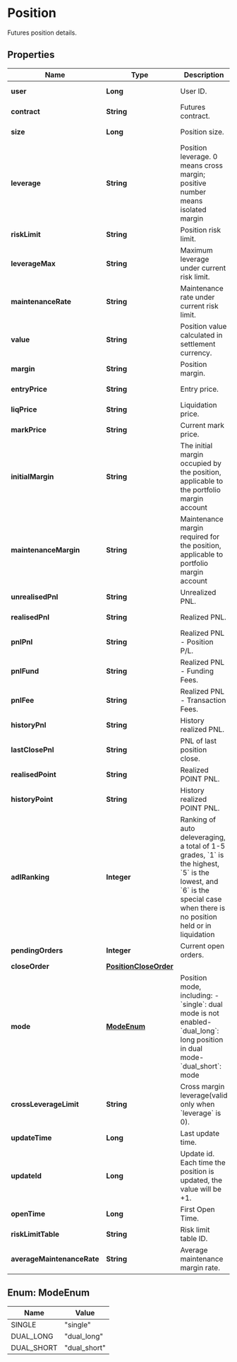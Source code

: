 
# Position

Futures position details.

## Properties

Name | Type | Description | Notes
------------ | ------------- | ------------- | -------------
**user** | **Long** | User ID. |  [optional] [readonly]
**contract** | **String** | Futures contract. |  [optional] [readonly]
**size** | **Long** | Position size. |  [optional] [readonly]
**leverage** | **String** | Position leverage. 0 means cross margin; positive number means isolated margin |  [optional]
**riskLimit** | **String** | Position risk limit. |  [optional]
**leverageMax** | **String** | Maximum leverage under current risk limit. |  [optional] [readonly]
**maintenanceRate** | **String** | Maintenance rate under current risk limit. |  [optional] [readonly]
**value** | **String** | Position value calculated in settlement currency. |  [optional] [readonly]
**margin** | **String** | Position margin. |  [optional]
**entryPrice** | **String** | Entry price. |  [optional] [readonly]
**liqPrice** | **String** | Liquidation price. |  [optional] [readonly]
**markPrice** | **String** | Current mark price. |  [optional] [readonly]
**initialMargin** | **String** | The initial margin occupied by the position, applicable to the portfolio margin account |  [optional] [readonly]
**maintenanceMargin** | **String** | Maintenance margin required for the position, applicable to portfolio margin account |  [optional] [readonly]
**unrealisedPnl** | **String** | Unrealized PNL. |  [optional] [readonly]
**realisedPnl** | **String** | Realized PNL. |  [optional] [readonly]
**pnlPnl** | **String** | Realized PNL - Position P/L. |  [optional] [readonly]
**pnlFund** | **String** | Realized PNL - Funding Fees. |  [optional] [readonly]
**pnlFee** | **String** | Realized PNL - Transaction Fees. |  [optional] [readonly]
**historyPnl** | **String** | History realized PNL. |  [optional] [readonly]
**lastClosePnl** | **String** | PNL of last position close. |  [optional] [readonly]
**realisedPoint** | **String** | Realized POINT PNL. |  [optional] [readonly]
**historyPoint** | **String** | History realized POINT PNL. |  [optional] [readonly]
**adlRanking** | **Integer** | Ranking of auto deleveraging, a total of 1-5 grades, &#x60;1&#x60; is the highest, &#x60;5&#x60; is the lowest, and &#x60;6&#x60; is the special case when there is no position held or in liquidation |  [optional] [readonly]
**pendingOrders** | **Integer** | Current open orders. |  [optional] [readonly]
**closeOrder** | [**PositionCloseOrder**](PositionCloseOrder.md) |  |  [optional]
**mode** | [**ModeEnum**](#ModeEnum) | Position mode, including:  - &#x60;single&#x60;: dual mode is not enabled- &#x60;dual_long&#x60;: long position in dual mode- &#x60;dual_short&#x60;: mode |  [optional]
**crossLeverageLimit** | **String** | Cross margin leverage(valid only when &#x60;leverage&#x60; is 0). |  [optional]
**updateTime** | **Long** | Last update time. |  [optional] [readonly]
**updateId** | **Long** | Update id. Each time the position is updated, the value will be +1. |  [optional] [readonly]
**openTime** | **Long** | First Open Time. |  [optional]
**riskLimitTable** | **String** | Risk limit table ID. |  [optional] [readonly]
**averageMaintenanceRate** | **String** | Average maintenance margin rate. |  [optional] [readonly]

## Enum: ModeEnum

Name | Value
---- | -----
SINGLE | &quot;single&quot;
DUAL_LONG | &quot;dual_long&quot;
DUAL_SHORT | &quot;dual_short&quot;

